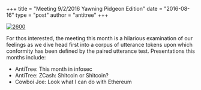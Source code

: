 +++
title = "Meeting 9/2/2016 Yawning Pidgeon Edition"
date = "2016-08-16"
type = "post"
author = "antitree"
+++

[![2600](/images/2600_yawn_bird.png)](images/2600_yawn_bird.png)



For thos interested, the meeting this month is a hilarious examination
of our feelings as we dive head first into a corpus of utterance tokens
upon which conformity has been defined by the paired utterance test.
Presentations this months include:

* AntiTree: This month in infosec
* AntiTree: ZCash: Shitcoin or Shitcoin?
* Cowboi Joe: Look what I can do with Ethereum

